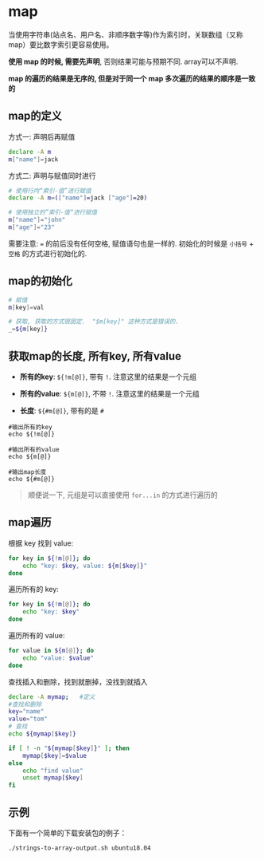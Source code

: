 # map

当使用字符串(站点名、用户名、非顺序数字等)作为索引时，关联数组（又称map）要比数字索引更容易使用。

**使用 map 的时候, 需要先声明**, 否则结果可能与预期不同. array可以不声明.

**map 的遍历的结果是无序的, 但是对于同一个 map 多次遍历的结果的顺序是一致的**

## map的定义

方式一: 声明后再赋值

```bash
declare -A m
m["name"]=jack
```

方式二: 声明与赋值同时进行

```bash
# 使用行内“索引-值”进行赋值
declare -A m=(["name"]=jack ["age"]=20)

# 使用独立的”索引-值“进行赋值
m["name"]="john"
m["age"]="23"

```

需要注意: `=` 的前后没有任何空格, 赋值语句也是一样的. 初始化的时候是 `小括号` + `空格` 的方式进行初始化的.

## map的初始化

```bash
# 赋值
m[key]=val

# 获取, 获取的方式很固定.  "$m[key]" 这种方式是错误的.
_=${m[key]}
```

## 获取map的长度, 所有key, 所有value

- **所有的key**: `${!m[@]}`, 带有 `!`. 注意这里的结果是一个元组

- **所有的value**: `${m[@]}`, 不带 `!`. 注意这里的结果是一个元组

- **长度**: `${#m[@]}`, 带有的是 `#`

```shell
#输出所有的key
echo ${!m[@]}

#输出所有的value
echo ${m[@]}

#输出map长度
echo ${#m[@]}
```

> 顺便说一下, 元组是可以直接使用 `for...in` 的方式进行遍历的

## map遍历

根据 key 找到 value:

```bash
for key in ${!m[@]}; do
    echo "key: $key, value: ${m[$key]}"
done
```

遍历所有的 key:

```bash
for key in ${!m[@]}; do
    echo "key: $key"
done
```

遍历所有的 value:

```bash
for value in ${m[@]}; do
    echo "value: $value"
done
```

查找插入和删除，找到就删掉，没找到就插入
```bash
declare -A mymap;	#定义
#查找和删除
key="name"
value="tom"
# 查找
echo ${mymap[$key]}

if [ ! -n "${mymap[$key]}" ]; then
    mymap[$key]=$value
else
    echo "find value"
    unset mymap[$key]
fi
```

## 示例
下面有一个简单的下载安装包的例子：
```bash
./strings-to-array-output.sh ubuntu18.04
```
